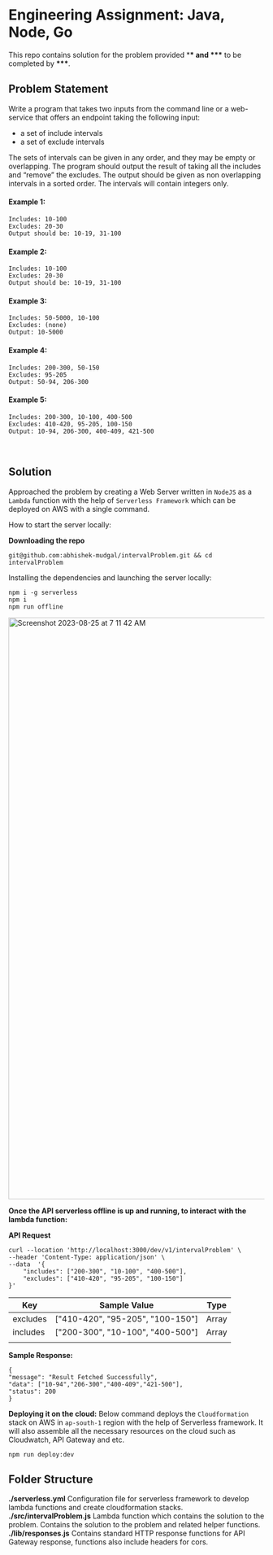 # Engineering Assignment: Java, Node, Go

This repo contains solution for the problem provided \***\* and \*\*\*** to be completed by **\*\*\***.

## Problem Statement

Write a program that takes two inputs from the command line or a web-service that offers an endpoint taking the following input:

- a set of include intervals
- a set of exclude intervals

The sets of intervals can be given in any order, and they may be empty or overlapping. The program
should output the result of taking all the includes and “remove” the excludes. The output should be given
as non overlapping intervals in a sorted order. The intervals will contain integers only.

#### Example 1:

    Includes: 10-100
    Excludes: 20-30
    Output should be: 10-19, 31-100

#### Example 2:

    Includes: 10-100
    Excludes: 20-30
    Output should be: 10-19, 31-100

#### Example 3:

    Includes: 50-5000, 10-100
    Excludes: (none)
    Output: 10-5000

#### Example 4:

    Includes: 200-300, 50-150
    Excludes: 95-205
    Output: 50-94, 206-300

#### Example 5:

    Includes: 200-300, 10-100, 400-500
    Excludes: 410-420, 95-205, 100-150
    Output: 10-94, 206-300, 400-409, 421-500

<br>

## Solution

Approached the problem by creating a Web Server written in `NodeJS` as a `Lambda` function with the help of `Serverless Framework` which can be deployed on AWS with a single command.

How to start the server locally:

**Downloading the repo**

    git@github.com:abhishek-mudgal/intervalProblem.git && cd intervalProblem

Installing the dependencies and launching the server locally:

    npm i -g serverless
    npm i
    npm run offline

<img width="1144" alt="Screenshot 2023-08-25 at 7 11 42 AM" src="https://github.com/abhishek-mudgal/intervalProblem/assets/25780393/5ad01fdb-5b1d-4a57-9c6a-df6524ddb7f9">

**Once the API serverless offline is up and running, to interact with the lambda function:**

**API Request**

    curl --location 'http://localhost:3000/dev/v1/intervalProblem' \
    --header 'Content-Type: application/json' \
    --data  '{
        "includes": ["200-300", "10-100", "400-500"],
        "excludes": ["410-420", "95-205", "100-150"]
    }'

| Key      | Sample Value                     | Type  |
| -------- | -------------------------------- | ----- |
| excludes | ["410-420", "95-205", "100-150"] | Array |
| includes | ["200-300", "10-100", "400-500"] | Array |
|          |                                  |       |

**Sample Response:**

    {
    "message": "Result Fetched Successfully",
    "data": ["10-94","206-300","400-409","421-500"],
    "status": 200
    }

**Deploying it on the cloud:**
Below command deploys the `Cloudformation` stack on AWS in `ap-south-1` region with the help of Serverless framework. It will also assemble all the necessary resources on the cloud such as Cloudwatch, API Gateway and etc.

    npm run deploy:dev

## Folder Structure

**./serverless.yml**
Configuration file for serverless framework to develop lambda functions and create cloudformation stacks.
**./src/intervalProblem.js**
Lambda function which contains the solution to the problem. Contains the solution to the problem and related helper functions.
**./lib/responses.js**
Contains standard HTTP response functions for API Gateway response, functions also include headers for cors.
